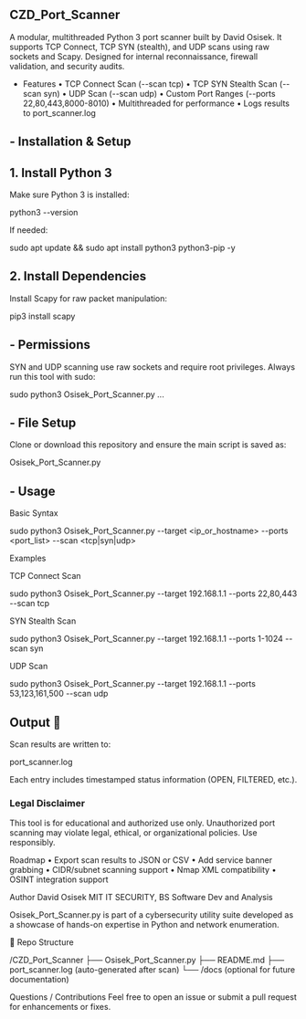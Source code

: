 ## CZD_Port_Scanner

A modular, multithreaded Python 3 port scanner built by David Osisek. It supports TCP Connect, TCP SYN (stealth), and UDP scans using raw sockets and Scapy. Designed for internal reconnaissance, firewall validation, and security audits.

- Features
	•	TCP Connect Scan (--scan tcp)
	•	TCP SYN Stealth Scan (--scan syn)
	•	UDP Scan (--scan udp)
	•	Custom Port Ranges (--ports 22,80,443,8000-8010)
	•	Multithreaded for performance
	•	Logs results to port_scanner.log



## - Installation & Setup


## 1. Install Python 3

Make sure Python 3 is installed:

python3 --version

If needed:

sudo apt update && sudo apt install python3 python3-pip -y


## 2. Install Dependencies

Install Scapy for raw packet manipulation:

pip3 install scapy

## - Permissions

SYN and UDP scanning use raw sockets and require root privileges. Always run this tool with sudo:

sudo python3 Osisek_Port_Scanner.py ...


## - File Setup

Clone or download this repository and ensure the main script is saved as:

Osisek_Port_Scanner.py

## - Usage

Basic Syntax

sudo python3 Osisek_Port_Scanner.py --target <ip_or_hostname> --ports <port_list> --scan <tcp|syn|udp>



Examples

TCP Connect Scan

sudo python3 Osisek_Port_Scanner.py --target 192.168.1.1 --ports 22,80,443 --scan tcp

SYN Stealth Scan

sudo python3 Osisek_Port_Scanner.py --target 192.168.1.1 --ports 1-1024 --scan syn

UDP Scan

sudo python3 Osisek_Port_Scanner.py --target 192.168.1.1 --ports 53,123,161,500 --scan udp




## Output 💾 

Scan results are written to:

port_scanner.log

Each entry includes timestamped status information (OPEN, FILTERED, etc.).


### Legal Disclaimer ### 

This tool is for educational and authorized use only. Unauthorized port scanning may violate legal, ethical, or organizational policies. Use responsibly.



Roadmap
	•	Export scan results to JSON or CSV
	•	Add service banner grabbing
	•	CIDR/subnet scanning support
	•	Nmap XML compatibility
	•	OSINT integration support



Author
David Osisek
MIT IT SECURITY, BS Software Dev and Analysis

Osisek_Port_Scanner.py is part of a cybersecurity utility suite developed as a showcase of hands-on expertise in Python and network enumeration.



📁 Repo Structure

/CZD_Port_Scanner
├── Osisek_Port_Scanner.py
├── README.md
├── port_scanner.log  (auto-generated after scan)
└── /docs              (optional for future documentation)



Questions / Contributions
Feel free to open an issue or submit a pull request for enhancements or fixes.
